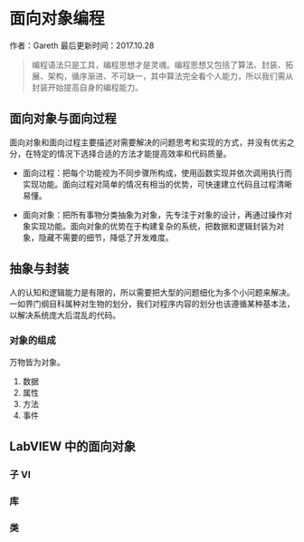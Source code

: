 # 面向对象编程

作者：Gareth 最后更新时间：2017.10.28

>编程语法只是工具，编程思想才是灵魂。编程思想又包括了算法、封装、拓展、架构，循序渐进、不可缺一，其中算法完全看个人能力，所以我们需从封装开始提高自身的编程能力。

## 面向对象与面向过程

面向对象和面向过程主要描述对需要解决的问题思考和实现的方式，并没有优劣之分，在特定的情况下选择合适的方法才能提高效率和代码质量。

- 面向过程：把每个功能视为不同步骤所构成，使用函数实现并依次调用执行而实现功能。面向过程对简单的情况有相当的优势，可快速建立代码且过程清晰易懂。

- 面向对象：把所有事物分类抽象为对象，先专注于对象的设计，再通过操作对象实现功能。面向对象的优势在于构建复杂的系统，把数据和逻辑封装为对象，隐藏不需要的细节，降低了开发难度。

## 抽象与封装

人的认知和逻辑能力是有限的，所以需要把大型的问题细化为多个小问题来解决。一如界门纲目科属种对生物的划分，我们对程序内容的划分也该遵循某种基本法，以解决系统庞大后混乱的代码。

### 对象的组成

万物皆为对象。

1. 数据
1. 属性
1. 方法
1. 事件

## LabVIEW 中的面向对象

### 子 VI

### 库

### 类